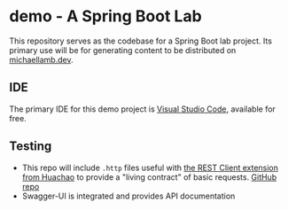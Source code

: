 # demo - A Spring Boot Lab

This repository serves as the codebase for a Spring Boot lab project. Its primary use will be for generating content to be distributed on [michaellamb.dev](https://michaellamb.dev).

## IDE

The primary IDE for this demo project is [Visual Studio Code](https://code.visualstudio.com/), available for free.

## Testing

- This repo will include `.http` files useful with [the REST Client extension from Huachao](https://marketplace.visualstudio.com/items?itemName=humao.rest-client) to provide a "living contract" of basic requests. [GitHub repo](https://github.com/Huachao/vscode-restclient)
- Swagger-UI is integrated and provides API documentation
